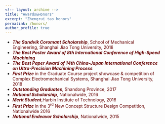 ```yaml
---
<!-- layout: archive -->
title: "Awards&Honors"
excerpt: "Zhengrui tao honors"
permalink: /honors/
author_profile: true
---
```

* ***<font color="#660000">The Sandvik Coromant Scholarship</font>***<font color="#660000">, School of Mechanical Engineering, Shanghai Jiao Tong University, 2018</font>
* ***<font color="#660000">The Best Poster Award of 8th International Conference of High-Speed Machining</font>***
* ***<font color="#660000">The Best Paper Award of 14th China-Japan International Conference on Ultra-Precision Machining Process </font>***
* ***<font color="#660000">First Prize</font>*** <font color="#660000">in the Graduate Course project showcase & competition of Complex Electromechanical Systems, Shanghai Jiao Tong University, 2018</font><br>
* ***<font color="#660000">Outstanding Graduates</font>***<font color="#660000">, Shandong Province, 2017</font><br>
* ***<font color="#660000">National Scholarship</font>***<font color="#660000">, Nationalwide, 2016</font><br>
* ***<font color="#660000">Merit Student</font>***<font color="#660000">,Harbin Institute of Technology, 2016</font><br>
* ***<font color="#660000">First Prize</font>*** <font color="#660000">in the 3<sup>rd</sup> New Concept Structure Design Competition, Nationalwide 2016</font><br>
* ***<font color="#660000">National Endeavor Scholarship</font>***<font color="#660000">, Nationalwide, 2015</font>
